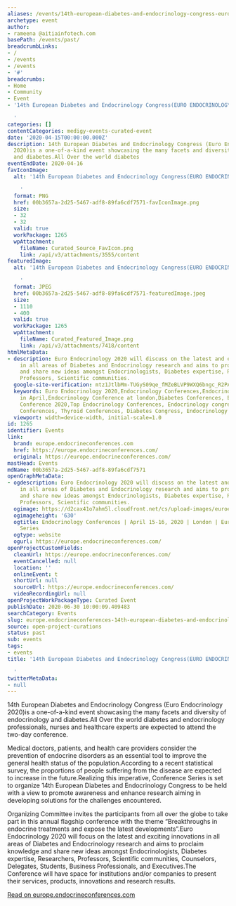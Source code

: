 ```yaml
---
aliases: /events/14th-european-diabetes-and-endocrinology-congress-euro-endocrinology-2020
archetype: event
author:
- rameena @aitiainfotech.com
basePath: /events/past/
breadcrumbLinks:
- /
- /events
- /events
- '#'
breadcrumbs:
- Home
- Community
- Event
- '14th European Diabetes and Endocrinology Congress(EURO ENDOCRINOLOGY 2020)

  '
categories: []
contentCategories: medigy-events-curated-event
date: '2020-04-15T00:00:00.000Z'
description: 14th European Diabetes and Endocrinology Congress (Euro Endocrinology
  2020)is a one-of-a-kind event showcasing the many facets and diversity of endocrinology
  and diabetes.All Over the world diabetes
eventEndDate: 2020-04-16
favIconImage:
  alt: '14th European Diabetes and Endocrinology Congress(EURO ENDOCRINOLOGY 2020)

    '
  format: PNG
  href: 00b3657a-2d25-5467-adf8-89fa6cdf7571-favIconImage.png
  size:
  - 32
  - 32
  valid: true
  workPackage: 1265
  wpAttachment:
    fileName: Curated_Source_FavIcon.png
    link: /api/v3/attachments/3555/content
featuredImage:
  alt: '14th European Diabetes and Endocrinology Congress(EURO ENDOCRINOLOGY 2020)

    '
  format: JPEG
  href: 00b3657a-2d25-5467-adf8-89fa6cdf7571-featuredImage.jpeg
  size:
  - 1110
  - 400
  valid: true
  workPackage: 1265
  wpAttachment:
    fileName: Curated_Featured_Image.png
    link: /api/v3/attachments/7418/content
htmlMetaData:
- description: Euro Endocrinology 2020 will discuss on the latest and exciting innovations
    in all areas of Diabetes and Endocrinology research and aims to proclaim knowledge
    and share new ideas amongst Endocrinologists, Diabetes expertise, Researchers,
    Professors, Scientific communities.
  google-site-verification: mtz1JtlbMm-TUGyS09qe_fMZeBLVP9WXQ6bngc_R2PA
  keywords: Euro Endocrinology 2020,Endocrinology Conferences,Endocrinology Conferences
    in April,Endocrinology Conference at london,Diabetes Conferences, Endocrinology
    Conference 2020,Top Endocrinology Conferences, Endocrinology congress,Obesity
    Conferences, Thyroid Conferences, Diabetes Congress, Endocrinology 2020
  viewport: width=device-width, initial-scale=1.0
id: 1265
identifier: Events
link:
  brand: europe.endocrineconferences.com
  href: https://europe.endocrineconferences.com/
  original: https://europe.endocrineconferences.com/
mastHead: Events
mdName: 00b3657a-2d25-5467-adf8-89fa6cdf7571
openGraphMetaData:
- ogdescription: Euro Endocrinology 2020 will discuss on the latest and exciting innovations
    in all areas of Diabetes and Endocrinology research and aims to proclaim knowledge
    and share new ideas amongst Endocrinologists, Diabetes expertise, Researchers,
    Professors, Scientific communities.
  ogimage: https://d2cax41o7ahm5l.cloudfront.net/cs/upload-images/euroendocrine_2020-25580.jpg
  ogimageheight: '630'
  ogtitle: Endocrinology Conferences | April 15-16, 2020 | London | Europe | Conference
    Series
  ogtype: website
  ogurl: https://europe.endocrineconferences.com/
openProjectCustomFields:
  cleanUrl: https://europe.endocrineconferences.com/
  eventCancelled: null
  location: ''
  onlineEvent: t
  shortUrl: null
  sourceUrl: https://europe.endocrineconferences.com/
  videoRecordingUrl: null
openProjectWorkPackageType: Curated Event
publishDate: 2020-06-30 10:00:09.409483
searchCategory: Events
slug: europe.endocrineconferences-14th-european-diabetes-and-endocrinology-congress-euro-endocrinology-2020
source: open-project-curations
status: past
sub: events
tags:
- events
title: '14th European Diabetes and Endocrinology Congress(EURO ENDOCRINOLOGY 2020)

  '
twitterMetaData:
- null
---
```


14th European Diabetes and Endocrinology Congress (Euro Endocrinology 2020)is a one-of-a-kind event showcasing the many facets and diversity of endocrinology and diabetes.All Over the world diabetes and endocrinology professionals, nurses and healthcare experts are expected to attend the two-day conference.

Medical doctors, patients, and health care providers consider the prevention of endocrine disorders as an essential tool to improve the general health status of the population.According to a recent statistical survey, the proportions of people suffering from the disease are expected to increase in the future.Realizing this imperative, Conference Series is set to organize 14th European Diabetes and Endocrinology Congress to be held with a view to promote awareness and enhance research aiming in developing solutions for the challenges encountered.

Organizing Committee invites the participants from all over the globe to take part in this annual flagship conference with the theme “Breakthroughs in endocrine treatments and expose the latest developments”.Euro Endocrinology 2020 will focus on the latest and exciting innovations in all areas of Diabetes and Endocrinology research and aims to proclaim knowledge and share new ideas amongst Endocrinologists, Diabetes expertise, Researchers, Professors, Scientific communities, Counselors, Delegates, Students, Business Professionals, and Executives.The Conference will have space for institutions and/or companies to present their services, products, innovations and research results.  
  
[Read on europe.endocrineconferences.com](https://europe.endocrineconferences.com/)